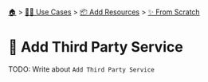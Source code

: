 <!--startTocHeader-->
[🏠](../../../README.md) > [👷🏽 Use Cases](../../README.md) > [📦 Add Resources](../README.md) > [✨ From Scratch](README.md)
# 🥉 Add Third Party Service
<!--endTocHeader-->
TODO: Write about `Add Third Party Service`
<!--startTocSubtopic-->

<!--endTocSubtopic-->